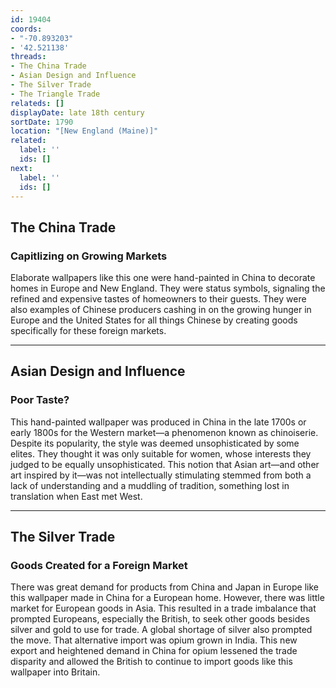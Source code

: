 ```yaml
---
id: 19404
coords:
- "-70.893203"
- '42.521138'
threads:
- The China Trade
- Asian Design and Influence
- The Silver Trade
- The Triangle Trade
relateds: []
displayDate: late 18th century
sortDate: 1790
location: "[New England (Maine)]"
related:
  label: ''
  ids: []
next:
  label: ''
  ids: []
---
```


## The China Trade

### Capitlizing on Growing Markets

Elaborate wallpapers like this one were hand-painted in China to decorate homes in Europe and New England. They were status symbols, signaling the refined and expensive tastes of homeowners to their guests. They were also examples of Chinese producers cashing in on the growing hunger in Europe and the United States for all things Chinese by creating goods specifically for these foreign markets.

* * *

## Asian Design and Influence

### Poor Taste?

This hand-painted wallpaper was produced in China in the late 1700s or early 1800s for the Western market—a phenomenon known as chinoiserie. Despite its popularity, the style was deemed unsophisticated by some elites. They thought it was only suitable for women, whose interests they judged to be equally unsophisticated. This notion that Asian art—and other art inspired by it—was not intellectually stimulating stemmed from both a lack of understanding and a muddling of tradition, something lost in translation when East met West.

* * *

## The Silver Trade

### Goods Created for a Foreign Market

There was great demand for products from China and Japan in Europe like this wallpaper made in China for a European home. However, there was little market for European goods in Asia. This resulted in a trade imbalance that prompted Europeans, especially the British, to seek other goods besides silver and gold to use for trade. A global shortage of silver also prompted the move. That alternative import was opium grown in India. This new export and heightened demand in China for opium lessened the trade disparity and allowed the British to continue to import goods like this wallpaper into Britain. 
